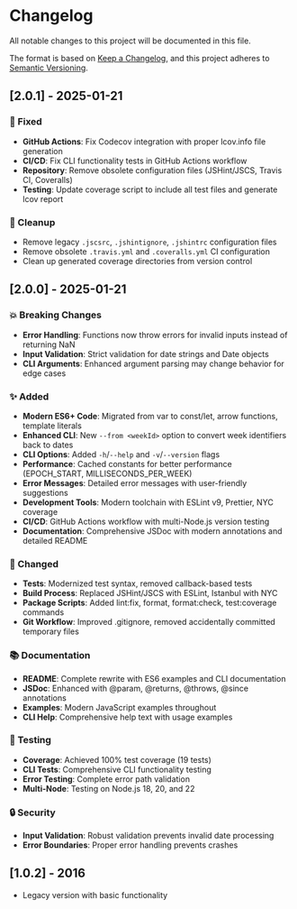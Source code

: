 # Changelog

All notable changes to this project will be documented in this file.

The format is based on [Keep a Changelog](https://keepachangelog.com/en/1.0.0/),
and this project adheres to [Semantic Versioning](https://semver.org/spec/v2.0.0.html).

## [2.0.1] - 2025-01-21

### 🐛 Fixed
- **GitHub Actions**: Fix Codecov integration with proper lcov.info file generation
- **CI/CD**: Fix CLI functionality tests in GitHub Actions workflow
- **Repository**: Remove obsolete configuration files (JSHint/JSCS, Travis CI, Coveralls)
- **Testing**: Update coverage script to include all test files and generate lcov report

### 🧹 Cleanup
- Remove legacy `.jscsrc`, `.jshintignore`, `.jshintrc` configuration files
- Remove obsolete `.travis.yml` and `.coveralls.yml` CI configuration  
- Clean up generated coverage directories from version control

## [2.0.0] - 2025-01-21

### 💥 Breaking Changes
- **Error Handling**: Functions now throw errors for invalid inputs instead of returning NaN
- **Input Validation**: Strict validation for date strings and Date objects
- **CLI Arguments**: Enhanced argument parsing may change behavior for edge cases

### ✨ Added
- **Modern ES6+ Code**: Migrated from var to const/let, arrow functions, template literals
- **Enhanced CLI**: New `--from <weekId>` option to convert week identifiers back to dates
- **CLI Options**: Added `-h`/`--help` and `-v`/`--version` flags
- **Performance**: Cached constants for better performance (EPOCH_START, MILLISECONDS_PER_WEEK)
- **Error Messages**: Detailed error messages with user-friendly suggestions
- **Development Tools**: Modern toolchain with ESLint v9, Prettier, NYC coverage
- **CI/CD**: GitHub Actions workflow with multi-Node.js version testing
- **Documentation**: Comprehensive JSDoc with modern annotations and detailed README

### 🔧 Changed
- **Tests**: Modernized test syntax, removed callback-based tests
- **Build Process**: Replaced JSHint/JSCS with ESLint, Istanbul with NYC
- **Package Scripts**: Added lint:fix, format, format:check, test:coverage commands
- **Git Workflow**: Improved .gitignore, removed accidentally committed temporary files

### 📚 Documentation
- **README**: Complete rewrite with ES6 examples and CLI documentation
- **JSDoc**: Enhanced with @param, @returns, @throws, @since annotations  
- **Examples**: Modern JavaScript examples throughout
- **CLI Help**: Comprehensive help text with usage examples

### 🧪 Testing
- **Coverage**: Achieved 100% test coverage (19 tests)
- **CLI Tests**: Comprehensive CLI functionality testing
- **Error Testing**: Complete error path validation
- **Multi-Node**: Testing on Node.js 18, 20, and 22

### 🔒 Security
- **Input Validation**: Robust validation prevents invalid date processing
- **Error Boundaries**: Proper error handling prevents crashes

## [1.0.2] - 2016
- Legacy version with basic functionality